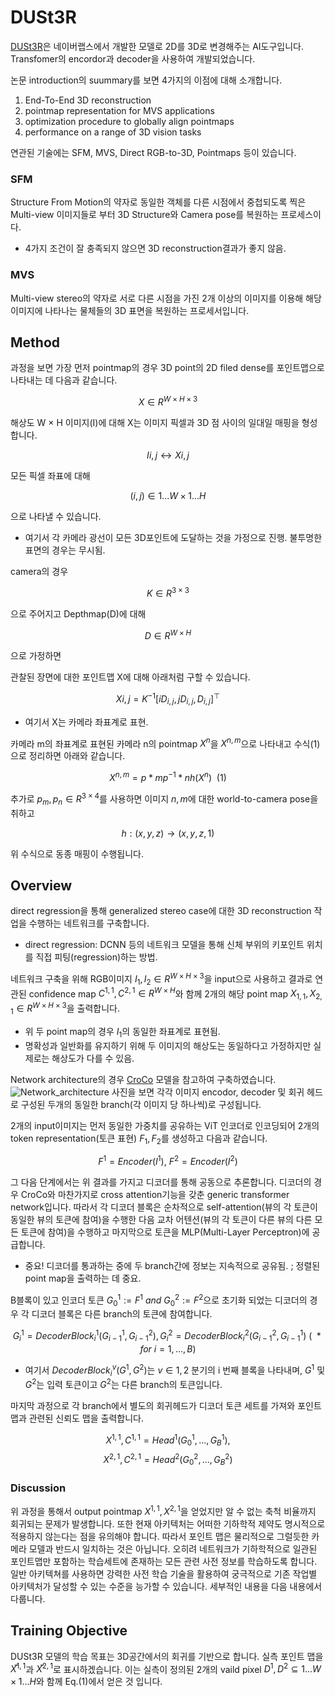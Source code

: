 # DUSt3R

[DUSt3R](https://github.com/naver/dust3r)은 네이버랩스에서 개발한 모델로 2D를 3D로 변경해주는 AI도구입니다.
Transfomer의 encordor과 decoder을 사용하여 개발되었습니다.

논문 introduction의 suummary를 보면 4가지의 이점에 대해 소개합니다.

1. End-To-End 3D reconstruction
2. pointmap representation for MVS applications
3. optimization procedure to globally align pointmaps
4. performance on a range of 3D vision tasks

연관된 기술에는 SFM, MVS, Direct RGB-to-3D, Pointmaps 등이 있습니다.

### SFM

Structure From Motion의 약자로 동일한 객체를 다른 시점에서 중첩되도록 찍은 Multi-view 이미지들로 부터 3D Structure와 Camera pose를 복원하는 프로세스이다.

- 4가지 조건이 잘 충족되지 않으면 3D reconstruction결과가 좋지 않음.

### MVS

Multi-view stereo의 약자로 서로 다른 시점을 가진 2개 이상의 이미지를 이용해 해당 이미지에 나타나는 물체들의 3D 표면을 복원하는 프로세서입니다.

## Method

과정을 보면 가장 먼저 pointmap의 경우
3D point의 2D filed dense를 포인트맵으로 나타내는 데 다음과 같습니다.

$$ X ∈ R^{W×H×3} $$

해상도 W × H 이미지(I)에 대해 X는 이미지 픽셀과 3D 점 사이의 일대일 매핑을 형성합니다.

$$ Ii,j ↔ Xi,j $$

모든 픽셀 좌표에 대해

$$ (i, j) ∈ {1 . . . W} × {1 . . . H} $$

으로 나타낼 수 있습니다.

- 여기서 각 카메라 광선이 모든 3D포인트에 도달하는 것을 가정으로 진행. 불투명한 표면의 경우는 무시됨.

camera의 경우

$$ K ∈ R^{3×3} $$

으로 주어지고
Depthmap(D)에 대해

$$ D ∈ R^{W×H} $$

으로 가정하면

관찰된 장면에 대한 포인트맵 X에 대해 아래처럼 구할 수 있습니다.

$$ Xi,j = K^{−1} [iD_{i,j} , jD_{i,j} , D_{i,j}]^⊤ $$

- 여기서 X는 카메라 좌표계로 표현.

카메라 m의 좌표계로 표현된 카메라 n의 pointmap $X^n$을 $X^{n,m}$으로 나타내고 수식(1)으로 정리하면 아래와 같습니다.

$$ X^{n,m}=p*{m}p^{-1}*{n}h(X^n) \ \ (1) $$

추가로 $p_m,p_n ∈ R^{3×4}$를 사용하면 이미지 $n,m$에 대한 world-to-camera pose을 취하고

$$ h : (x,y,z) → (x, y, z, 1) $$

위 수식으로 동종 매핑이 수행됩니다.

## Overview

direct regression을 통해  generalized stereo case에 대한 3D reconstruction 작업을 수행하는 네트워크를 구축합니다.

- direct regression: DCNN 등의 네트워크 모델을 통해 신체 부위의 키포인트 위치를 직접 피팅(regression)하는 방법.

네트워크 구축을 위해 RGB이미지 $I_1,I_2 ∈ R^{W×H×3}$을 input으로 사용하고 결과로 연관된 confidence map $C^{1,1},C^{2,1} ∈ R^{W×H}$와 함께 2개의 해당 point map $X_{1,1},X_{2,1} ∈ R^{W×H×3}$을 출력합니다.

- 위 두 point map의 경우 $I_1$의 동일한 좌표계로 표현됨.
- 명확성과 일반화를 유지하기 위해 두 이미지의 해상도는 동일하다고 가정하지만 실제로는 해상도가 다를 수 있음.

Network architecture의 경우 [CroCo](https://croco.europe.naverlabs.com/public/index.html) 모델을 참고하여 구축하였습니다.  
![Network_architecture](./Network_architecture.png "Network architecture 시각화")
사진을 보면 각각 이미지 encodor, decoder 및 회귀 헤드로 구성된 두개의 동일한 branch(각 이미지 당 하나씩)로 구성됩니다.

2개의 input이미지는 먼저 동일한 가중치를 공유하는 ViT 인코더로 인코딩되어 2개의 token representation(토큰 표현) $F_1,F_2$를 생성하고 다음과 같습니다.

$$ F^1 = Encoder(I^1),\ F^2 = Encoder(I^2) $$

그 다음 단계에서는 위 결과를 가지고 디코더를 통해 공동으로 추론합니다.
디코더의 경우 CroCo와 마찬가지로 cross attention기능을 갖춘 generic transformer network입니다.
따라서 각 디코더 블록은 순차적으로 self-attention(뷰의 각 토큰이 동일한 뷰의 토큰에 참여)을 수행한 다음 교차 어텐션(뷰의 각 토큰이 다른 뷰의 다른 모든 토큰에 참여)을 수행하고 마지막으로 토큰을 MLP(Multi-Layer Perceptron)에 공급합니다.

- 중요! 디코더를 통과하는 중에 두 branch간에 정보는 지속적으로 공유됨.
  ; 정렬된 point map을 출력하는 데 중요.

B블록이 있고 인코더 토큰 $G^1_0:= F^1 \ and \ G^2_0:= F^2$으로 초기화 되었는 디코더의 경우 각 디코더 블록은 다른 branch의 토큰에 참여합니다.

$$G^1_i = DecoderBlock^1_i(G^1_{i−1}, G^2_{i−1}), G^2_i = DecoderBlock^2_i(G^2_{i−1}, G^1_{i−1}) \ ( \ *for \ i = 1, . . . ,B)$$

- 여기서 $DecoderBlock^v_i(G^1,G^2)$는 $v ∈ {1, 2}$ 분기의 i 번째 블록을 나타내며, $G^1$ 및 $G^2$는 입력 토큰이고 $G^2$는 다른 branch의 토큰입니다.

마지막 과정으로 각 branch에서 별도의 회귀헤드가 디코더 토큰 세트를 가져와 포인트맵과 관련된 신뢰도 맵을 출력합니다.

$$ X^{1,1}, C^{1,1} = Head^1(G^1_0, . . . , G^1_B), $$
$$ X^{2,1}, C^{2,1} = Head^2(G^2_0, . . . , G^2_B) $$

### Discussion

위 과정을 통해서 output pointmap $X^{1,1}, X^{2,1}$을 얻었지만 알 수 없는 축척 비율까지 회귀되는 문제가 발생합니다. 또한 현재 아키텍처는 어떠한 기하학적 제약도 명시적으로 적용하지 않는다는 점을 유의해야 합니다. 따라서 포인트 맵은 물리적으로 그럴듯한 카메라 모델과 반드시 일치하는 것은 아닙니다. 오히려 네트워크가 기하학적으로 일관된 포인트맵만 포함하는 학습세트에 존재하는 모든 관련 사전 정보를 학습하도록 합니다. 일반 아키텍쳐를 사용하면 강력한 사전 학습 기술을 활용하여 궁극적으로 기존 작업별 아키텍처가 달성할 수 있는 수준을 능가할 수 있습니다. 세부적인 내용을 다음 내용에서 다룹니다.

## Training Objective
DUSt3R 모델의 학습 목표는 3D공간에서의 회귀를 기반으로 합니다. 실측 포인트 맵을 $X̅^{1,1}$과 $X̅^{2,1}$로 표시하겠습니다. 이는 실측이 정의된 2개의 vaild pixel $D^1, D^2 \subseteq {1 . . . W} × {1 . . . H}$와 함께 Eq.(1)에서 얻은 것 입니다.
